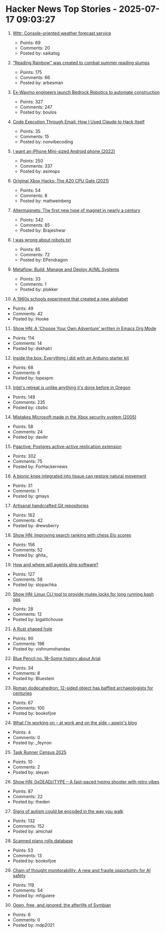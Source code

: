# Hacker News Top Stories - 2025-07-17 09:03:27

1. [Wttr: Console-oriented weather forecast service](https://github.com/chubin/wttr.in)
   - Points: 69
   - Comments: 20
   - Posted by: saikatsg

2. [“Reading Rainbow” was created to combat summer reading slumps](https://www.smithsonianmag.com/smithsonian-institution/to-combat-summer-reading-slumps-this-timeless-childrens-television-show-tried-to-bridge-the-literacy-gap-with-the-magic-of-stories-180986984/)
   - Points: 175
   - Comments: 66
   - Posted by: arbesman

3. [Ex-Waymo engineers launch Bedrock Robotics to automate construction](https://techcrunch.com/2025/07/16/ex-waymo-engineers-launch-bedrock-robotics-with-80m-to-automate-construction/)
   - Points: 327
   - Comments: 247
   - Posted by: boulos

4. [Code Execution Through Email: How I Used Claude to Hack Itself](https://www.pynt.io/blog/llm-security-blogs/code-execution-through-email-how-i-used-claude-mcp-to-hack-itself)
   - Points: 35
   - Comments: 15
   - Posted by: nonvibecoding

5. [I want an iPhone Mini-sized Android phone (2022)](https://smallandroidphone.com/)
   - Points: 250
   - Comments: 337
   - Posted by: asimops

6. [Original Xbox Hacks: The A20 CPU Gate (2021)](https://connortumbleson.com/2021/07/19/the-xbox-and-a20-line/)
   - Points: 54
   - Comments: 8
   - Posted by: mattweinberg

7. [Altermagnets: The first new type of magnet in nearly a century](https://www.newscientist.com/article/2487013-weve-discovered-a-new-kind-of-magnetism-what-can-we-do-with-it/)
   - Points: 342
   - Comments: 85
   - Posted by: Brajeshwar

8. [I was wrong about robots.txt](https://evgeniipendragon.com/posts/i-was-wrong-about-robots-txt/)
   - Points: 85
   - Comments: 72
   - Posted by: EPendragon

9. [Metaflow: Build, Manage and Deploy AI/ML Systems](https://github.com/Netflix/metaflow)
   - Points: 33
   - Comments: 1
   - Posted by: plokker

10. [A 1960s schools experiment that created a new alphabet](https://www.theguardian.com/education/2025/jul/06/1960s-schools-experiment-created-new-alphabet-thousands-children-unable-to-spell)
   - Points: 49
   - Comments: 42
   - Posted by: Hooke

11. [Show HN: A 'Choose Your Own Adventure' written in Emacs Org Mode](https://tendollaradventure.com/sample/)
   - Points: 114
   - Comments: 14
   - Posted by: dskhatri

12. [Inside the box: Everything I did with an Arduino starter kit](https://lopespm.com/hardware/2025/07/15/arduino.html)
   - Points: 68
   - Comments: 6
   - Posted by: lopespm

13. [Intel's retreat is unlike anything it's done before in Oregon](https://www.oregonlive.com/silicon-forest/2025/07/intels-retreat-is-unlike-anything-its-done-before-in-oregon.html)
   - Points: 149
   - Comments: 235
   - Posted by: cbzbc

14. [Mistakes Microsoft made in the Xbox security system (2005)](https://xboxdevwiki.net/17_Mistakes_Microsoft_Made_in_the_Xbox_Security_System)
   - Points: 58
   - Comments: 24
   - Posted by: davikr

15. [Pgactive: Postgres active-active replication extension](https://github.com/aws/pgactive)
   - Points: 302
   - Comments: 75
   - Posted by: ForHackernews

16. [A bionic knee integrated into tissue can restore natural movement](https://news.mit.edu/2025/bionic-knee-integrated-into-tissue-can-restore-natural-movement-0710)
   - Points: 31
   - Comments: 1
   - Posted by: gmays

17. [Artisanal handcrafted Git repositories](https://drew.silcock.dev/blog/artisanal-git/)
   - Points: 162
   - Comments: 42
   - Posted by: drewsberry

18. [Show HN: Improving search ranking with chess Elo scores](https://www.zeroentropy.dev/blog/improving-rag-with-elo-scores)
   - Points: 156
   - Comments: 52
   - Posted by: ghita_

19. [How and where will agents ship software?](https://www.instantdb.com/essays/agents)
   - Points: 127
   - Comments: 58
   - Posted by: stopachka

20. [Show HN: Linux CLI tool to provide mutex locks for long running bash ops](https://github.com/bigattichouse/waitlock)
   - Points: 28
   - Comments: 12
   - Posted by: bigattichouse

21. [A Rust shaped hole](https://mnvr.in/rust)
   - Points: 90
   - Comments: 198
   - Posted by: vishnumohandas

22. [Blue Pencil no. 18–Some history about Arial](https://www.paulshawletterdesign.com/2011/09/blue-pencil-no-18%e2%80%94some-history-about-arial/)
   - Points: 34
   - Comments: 8
   - Posted by: Bluestein

23. [Roman dodecahedron: 12-sided object has baffled archaeologists for centuries](https://www.livescience.com/archaeology/romans/roman-dodecahedron-a-mysterious-12-sided-object-that-has-baffled-archaeologists-for-centuries)
   - Points: 67
   - Comments: 100
   - Posted by: bookofjoe

24. [What I'm working on – at work and on the side – aswin's blog](https://aswinc.blog/blog/work-2/)
   - Points: 4
   - Comments: 0
   - Posted by: _feynon

25. [Task Runner Census 2025](https://aleyan.com/blog/2025-task-runners-census/)
   - Points: 10
   - Comments: 2
   - Posted by: aleyan

26. [Show HN: 0xDEAD//TYPE – A fast-paced typing shooter with retro vibes](https://0xdeadtype.theden.sh/)
   - Points: 87
   - Comments: 22
   - Posted by: theden

27. [Signs of autism could be encoded in the way you walk](https://www.sciencealert.com/signs-of-autism-could-be-encoded-in-the-way-you-walk)
   - Points: 132
   - Comments: 152
   - Posted by: amichail

28. [Scanned piano rolls database](http://www.pianorollmusic.org/rolldatabase.php)
   - Points: 53
   - Comments: 13
   - Posted by: bookofjoe

29. [Chain of thought monitorability: A new and fragile opportunity for AI safety](https://arxiv.org/abs/2507.11473)
   - Points: 119
   - Comments: 54
   - Posted by: mfiguiere

30. [Open, free, and ignored: the afterlife of Symbian](https://www.theregister.com/2025/07/17/symbian_forgotten_foss_phone_os/)
   - Points: 6
   - Comments: 0
   - Posted by: mdp2021

